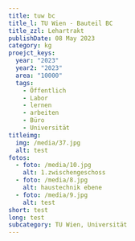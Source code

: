 ```yaml
---
title: tuw bc
title_l: TU Wien - Bauteil BC
title_zzl: Lehartrakt
publishDate: 08 May 2023
category: kg
proejct_keys:
  year: "2023"
  year2: "2023"
  area: "10000"
  tags:
    - Öffentlich
    - Labor
    - lernen
    - arbeiten
    - Büro
    - Universität
titleimg:
  img: /media/37.jpg
  alt: test
fotos:
  - foto: /media/10.jpg
    alt: 1.zwischengeschoss
  - foto: /media/8.jpg
    alt: haustechnik ebene
  - foto: /media/9.jpg
    alt: test
short: test
long: test
subcategory: TU Wien, Universität
---
```

